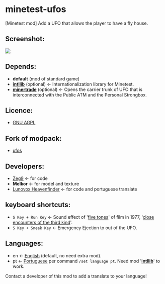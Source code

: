 # minetest-ufos

[Minetest mod] Add a UFO that allows the player to have a fly house. 

## Screenshot:

![](https://raw.githubusercontent.com/Lunovox/minetest-ufos/master/ufos/screenshot.png)

## Depends:
 * **default** (mod of standard game)
 * **[intllib]** (optional) ← Internationalization library for Minetest. 
 * **[minertrade]** (optional) ← Opens the carrier trunk of UFO that is interconnected with the Public ATM and the Personal Strongbox.
 
## Licence: 
 * [GNU AGPL]

 ## Fork of modpack: 
 * [ufos]

## Developers:
 * [Zeg9] ← for code
 * **Melkor** ← for model and texture
 * [Lunovox Heavenfinder] ← for code and portuguese translate 

## keyboard shortcuts:
 * ````S Key + Run Key```` ← Sound effect of '[five tones]' of film in 1977, '[close encounters of the third kind]'.
 * ````S Key + Sneak Key```` ← Emergency Ejection to out of the UFO.

## Languages:
 * en ← [English] (default, no need extra mod).
 * pt ← [Portuguese] per command ````/set language pt````. Need mod '**[intllib]**' to work.

Contact a developer of this mod to add a translate to your language!

[GNU AGPL]:https://github.com/Lunovox/minetest-ufos/blob/master/LICENSE
[intllib]:https://github.com/minetest-mods/intllib
[minertrade]:https://github.com/Lunovox/minertrade
[ufos]:https://github.com/Zeg9/minetest-ufos/
[Zeg9]:https://github.com/Zeg9
[Lunovox Heavenfinder]:https://libreplanet.org/wiki/User:Lunovox
[five tones]:https://raw.githubusercontent.com/Lunovox/minetest-ufos/master/ufos/sounds/sfx_five_tones.ogg
[close encounters of the third kind]:https://duckduckgo.com/?q=close+encounters+of+the+third+kind&t=lm&ia=web
[English]:https://raw.githubusercontent.com/Lunovox/minetest-ufos/master/ufos/sounds/welcome_en.ogg
[Portuguese]:https://raw.githubusercontent.com/Lunovox/minetest-ufos/master/ufos/sounds/welcome_pt.ogg
